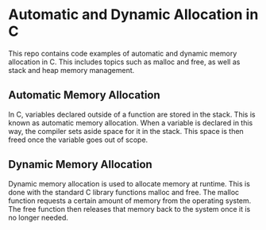 # Automatic and Dynamic Allocation in C

This repo contains code examples of automatic and dynamic memory allocation in C. This includes topics such as malloc and free, as well as stack and heap memory management.

## Automatic Memory Allocation

In C, variables declared outside of a function are stored in the stack. This is known as automatic memory allocation. When a variable is declared in this way, the compiler sets aside space for it in the stack. This space is then freed once the variable goes out of scope.

## Dynamic Memory Allocation

Dynamic memory allocation is used to allocate memory at runtime. This is done with the standard C library functions malloc and free. The malloc function requests a certain amount of memory from the operating system. The free function then releases that memory back to the system once it is no longer needed.
